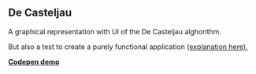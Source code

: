 De Casteljau
---

A graphical representation with UI of the De Casteljau alghorithm.

But also a test to create a purely functional application
[(explanation here).](https://github.com/fracalo/de-casteljau/blob/master/functional-in-mutable-context.md)


[**Codepen demo**](http://codepen.io/maio/pen/zoyozm)
